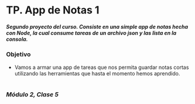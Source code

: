 # TP. App de Notas 1

##### _Segundo proyecto del curso. Consiste en una simple app de notas hecha con Node, la cual consume tareas de un archivo json y las lista en la consola._

### Objetivo 
* Vamos a armar una app de tareas que nos permita guardar notas cortas utilizando las herramientas que hasta el momento hemos aprendido.
#
### **_Módulo 2, Clase 5_**
##
